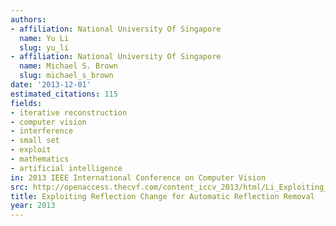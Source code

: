 ```yaml
---
authors:
- affiliation: National University Of Singapore
  name: Yu Li
  slug: yu_li
- affiliation: National University Of Singapore
  name: Michael S. Brown
  slug: michael_s_brown
date: '2013-12-01'
estimated_citations: 115
fields:
- iterative reconstruction
- computer vision
- interference
- small set
- exploit
- mathematics
- artificial intelligence
in: 2013 IEEE International Conference on Computer Vision
src: http://openaccess.thecvf.com/content_iccv_2013/html/Li_Exploiting_Reflection_Change_2013_ICCV_paper.html
title: Exploiting Reflection Change for Automatic Reflection Removal
year: 2013
---
```

